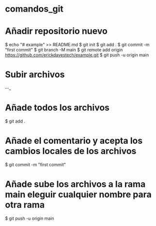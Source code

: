 # comandos_git

# Añadir repositorio nuevo

$ echo "# example" >> README.md
$ git init
$ git add .
$ git commit -m "first commit"
$ git branch -M main
$ git remote add origin https://github.com/erickdavestech/example.git
$ git push -u origin main

# Subir archivos

--\_

# Añade todos los archivos

$ git add .

# Añade el comentario y acepta los cambios locales de los archivos

$ git commit -m "first commit"

# Añade sube los archivos a la rama main eleguir cualquier nombre para otra rama

$ git push -u origin main
